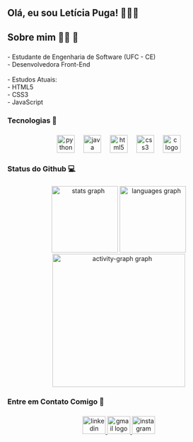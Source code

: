 ## Olá, eu sou Letícia Puga! 👩🏽‍💻

<h2 align="left">Sobre mim 👩🏽 🧐</h2>

###

<p align="left">- Estudante de Engenharia de Software (UFC - CE)<br>- Desenvolvedora Front-End<br><br>- Estudos Atuais:<br>- HTML5<br>- CSS3<br>- JavaScript</p>

###

<h3 align="left">Tecnologias 🔧</h3>

###

<div align="center">
  <img src="https://cdn.jsdelivr.net/gh/devicons/devicon/icons/python/python-original.svg" height="40" alt="python logo"  />
  <img width="12" />
  <img src="https://cdn.jsdelivr.net/gh/devicons/devicon/icons/java/java-original.svg" height="40" alt="java logo"  />
  <img width="12" />
  <img src="https://cdn.jsdelivr.net/gh/devicons/devicon/icons/html5/html5-original.svg" height="40" alt="html5 logo"  />
  <img width="12" />
  <img src="https://cdn.jsdelivr.net/gh/devicons/devicon/icons/css3/css3-original.svg" height="40" alt="css3 logo"  />
  <img width="12" />
  <img src="https://cdn.jsdelivr.net/gh/devicons/devicon/icons/c/c-original.svg" height="40" alt="c logo"  />
</div>

###

<h3 align="left">Status do Github 💻</h3>

###

<div align="center">
  <img src="https://github-readme-stats.vercel.app/api?username=leticiapuga&hide_title=false&hide_rank=false&show_icons=true&include_all_commits=true&count_private=true&disable_animations=false&theme=algolia&locale=pt-br&hide_border=false&order=1&custom_title=Estat%C3%ADsticas%20do%20GitHub" height="150" alt="stats graph"  />
  <img src="https://github-readme-stats.vercel.app/api/top-langs?username=leticiapuga&locale=pt-br&hide_title=false&layout=compact&card_width=320&langs_count=3&theme=algolia&hide_border=false&order=2&custom_title=Linguagens%20mais%20utilizadas" height="150" alt="languages graph"  />
  <img src="https://github-readme-activity-graph.vercel.app/graph?username=leticiapuga&radius=16&theme=tokyo-night&area=true&order=5&custom_title=Gr%C3%A1fico%20de%20Contribui%C3%A7%C3%B5es" height="300" alt="activity-graph graph"  />
</div>

###

<h3 align="left">Entre em Contato Comigo 📧</h3>

###

<div align="center">
  <a href="https://www.linkedin.com/in/let%C3%ADcia-puga-521ba2260/" target="_blank">
    <img src="https://raw.githubusercontent.com/maurodesouza/profile-readme-generator/master/src/assets/icons/social/linkedin/default.svg" width="52" height="40" alt="linkedin logo"  />
  </a>
  <a href="leticiademiranda@gmail.com" target="_blank">
    <img src="https://raw.githubusercontent.com/maurodesouza/profile-readme-generator/master/src/assets/icons/social/gmail/default.svg" width="52" height="40" alt="gmail logo"  />
  </a>
  <a href="https://www.instagram.com/puga_leticiaa/" target="_blank">
    <img src="https://raw.githubusercontent.com/maurodesouza/profile-readme-generator/master/src/assets/icons/social/instagram/default.svg" width="52" height="40" alt="instagram logo"  />
  </a>
</div>

###
